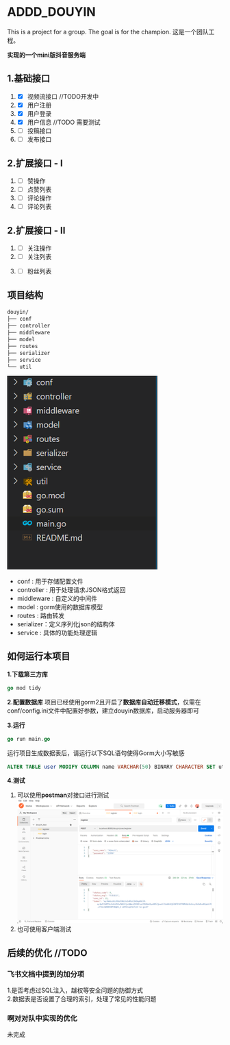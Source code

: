 # ADDD_DOUYIN
This is a project for a group. The goal is for the champion.
这是一个团队工程。

**实现的一个mini版抖音服务端**

## 1.基础接口
   1. - [x]  视频流接口   //TODO开发中
   2. - [x]  用户注册
   3. - [x]  用户登录      
   4. - [x]  用户信息    //TODO 需要测试
   5. - [ ]  投稿接口
   6. - [ ]  发布接口

## 2.扩展接口 - I
   1. - [ ]  赞操作
   1. - [ ]  点赞列表
   2. - [ ]  评论操作
   3. - [ ]  评论列表
   
## 2.扩展接口 - II
   1. - [ ]  关注操作
   1. - [ ]  关注列表
   2. - [ ]  粉丝列表




## 项目结构

```shell
douyin/
├── conf
├── controller
├── middleware
├── model
├── routes
├── serializer
├── service
└── util
```
![summ](docs/summ.png)

- conf : 用于存储配置文件
- controller : 用于处理请求JSON格式返回
- middleware : 自定义的中间件
- model : gorm使用的数据库模型
- routes : 路由转发
- serializer：定义序列化json的结构体
- service : 具体的功能处理逻辑


## 如何运行本项目

**1.下载第三方库**
```go
go mod tidy
```
**2.配置数据库**
项目已经使用gorm2且开启了**数据库自动迁移模式**，仅需在conf/config.ini文件中配置好参数，建立douyin数据库，启动服务器即可

**3.运行**
```go
go run main.go
```
运行项目生成数据表后，请运行以下SQL语句使得Gorm大小写敏感
```SQL
ALTER TABLE user MODIFY COLUMN name VARCHAR(50) BINARY CHARACTER SET utf8 COLLATE utf8_bin DEFAULT NULL;
```
**4.测试**
1. 可以使用**postman**对接口进行测试
![postman](docs/postman.png)
1. 也可使用客户端测试


## 后续的优化 //TODO

### 飞书文档中提到的加分项
1.是否考虑过SQL注入，越权等安全问题的防御方式\
2.数据表是否设置了合理的索引，处理了常见的性能问题

### 啊对对队中实现的优化
未完成


